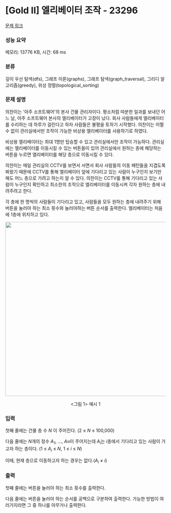 # [Gold II] 엘리베이터 조작 - 23296 

[문제 링크](https://www.acmicpc.net/problem/23296) 

### 성능 요약

메모리: 13776 KB, 시간: 68 ms

### 분류

깊이 우선 탐색(dfs), 그래프 이론(graphs), 그래프 탐색(graph_traversal), 그리디 알고리즘(greedy), 위상 정렬(topological_sorting)

### 문제 설명

<p>의찬이는 '아주 소프트웨어'의 본사 건물 관리자이다. 평소처럼 따분한 일과를 보내던 어느 날, 아주 소프트웨어 본사의 엘리베이터가 고장이 났다. 회사 사람들에게 엘리베이터를 수리하는 데 하루가 걸린다고 하자 사람들은 불평을 토하기 시작했다. 의찬이는 어쩔 수 없이 관리실에서만 조작이 가능한 비상용 엘리베이터를 사용하기로 하였다.</p>

<p>비상용 엘리베이터는 최대 1명만 탑승할 수 있고 관리실에서만 조작이 가능하다. 관리실에는 엘리베이터를 이동시킬 수 있는 버튼들이 있어 관리실에서 원하는 층에 해당하는 버튼을 누르면 엘리베이터를 해당 층으로 이동시킬 수 있다.</p>

<p>의찬이는 매일 관리실의 CCTV를 보면서 서면서 회사 사람들의 이동 패턴들을 지겹도록 봐왔기 때문에 CCTV를 통해 엘리베이터 앞에 기다리고 있는 사람이 누구인지 보기만 해도 어느 층으로 가려고 하는지 알 수 있다. 의찬이는 CCTV를 통해 기다리고 있는 사람이 누구인지 확인하고 최소한의 조작으로 엘리베이터를 이동시켜 각자 원하는 층에 내려주려고 한다.</p>

<p>각 층에 한 명씩의 사람들이 기다리고 있고, 사람들을 모두 원하는 층에 내려주기 위해 버튼을 눌러야 하는 최소 횟수와 눌러야하는 버튼 순서를 출력한다. 엘리베이터는 처음에 1층에 위치하고 있다.</p>

<p style="text-align: center;"><img alt="" src="https://upload.acmicpc.net/555f5a1c-5e19-4dfa-8ea2-06e48b0e7fce/-/preview/" style="height: 546px; width: 700px;"></p>

<p style="text-align: center;"><그림 1> 예시 1</p>

### 입력 

 <p>첫째 줄에는 건물 층 수 <i>N </i>이 주어진다. (2 ≤ <i>N</i> ≤ 100,000)</p>

<p>다음 줄에는 <i>N</i>개의 정수 <em>A<sub>1</sub></em>, ..., <em>A<span style="font-size: 10.8333px;">N</span></em>이 주어지는데 <em>A<sub>i</sub></em>는 <em>i</em>층에서 기다리고 있는 사람이 가고자 하는 층이다. (1 ≤ <em>A<sub>i</sub></em> ≤ <em>N</em>, 1 ≤ <em>i</em> ≤ <i>N</i>)</p>

<p>이때, 현재 층으로 이동하고자 하는 경우는 없다.(<em>A<sub>i</sub></em> ≠ <em>i</em>)</p>

### 출력 

 <p>첫째 줄에는 버튼을 눌러야 하는 최소 횟수를 출력한다.</p>

<p>다음 줄에는 버튼을 눌러야 하는 순서를 공백으로 구분하여 출력한다. 가능한 방법이 여러가지라면 그 중 하나를 아무거나 출력한다.</p>

